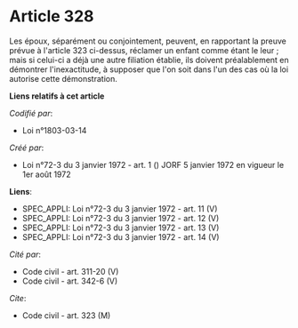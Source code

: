 # Article 328

Les époux, séparément ou conjointement, peuvent, en rapportant la preuve prévue à l'article 323 ci-dessus, réclamer un enfant
comme étant le leur ; mais si celui-ci a déjà une autre filiation établie, ils doivent préalablement en démontrer
l'inexactitude, à supposer que l'on soit dans l'un des cas où la loi autorise cette démonstration.

**Liens relatifs à cet article**

_Codifié par_:

  - Loi n°1803-03-14

_Créé par_:

  - Loi n°72-3 du 3 janvier 1972 - art. 1 () JORF 5 janvier 1972 en vigueur le 1er août 1972

**Liens**:

  - SPEC_APPLI: Loi n°72-3 du 3 janvier 1972 - art. 11 (V)
  - SPEC_APPLI: Loi n°72-3 du 3 janvier 1972 - art. 12 (V)
  - SPEC_APPLI: Loi n°72-3 du 3 janvier 1972 - art. 13 (V)
  - SPEC_APPLI: Loi n°72-3 du 3 janvier 1972 - art. 14 (V)

_Cité par_:

  - Code civil - art. 311-20 (V)
  - Code civil - art. 342-6 (V)

_Cite_:

  - Code civil - art. 323 (M)

